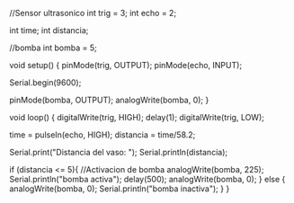 
//Sensor ultrasonico
int trig = 3;
int echo = 2;

int time;
int distancia;

//bomba
int bomba = 5;

void setup() {
  pinMode(trig, OUTPUT);
  pinMode(echo, INPUT);

  Serial.begin(9600);
  
  pinMode(bomba, OUTPUT);
  analogWrite(bomba, 0);
}

void loop() {
  digitalWrite(trig, HIGH);
  delay(1);
  digitalWrite(trig, LOW);
  
  time = pulseIn(echo, HIGH);
  distancia = time/58.2;

  Serial.print("Distancia del vaso: ");
  Serial.println(distancia);

  if (distancia <= 5){
    //Activacion de bomba
    analogWrite(bomba, 225);
    Serial.println("bomba activa");
       delay(500);
    analogWrite(bomba, 0);
  }
  else {
    analogWrite(bomba, 0);
    Serial.println("bomba inactiva");
  }
}
